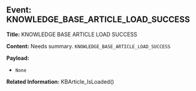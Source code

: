 ## Event: KNOWLEDGE_BASE_ARTICLE_LOAD_SUCCESS

**Title:** KNOWLEDGE BASE ARTICLE LOAD SUCCESS

**Content:**
Needs summary.
`KNOWLEDGE_BASE_ARTICLE_LOAD_SUCCESS`

**Payload:**
- `None`

**Related Information:**
KBArticle_IsLoaded()